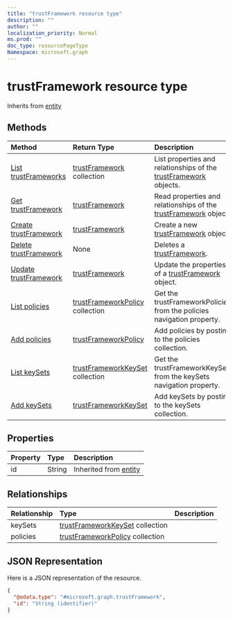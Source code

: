 ```yaml
---
title: "trustFramework resource type"
description: ""
author: ""
localization_priority: Normal
ms.prod: ""
doc_type: resourcePageType
Namespace: microsoft.graph
---
```



# trustFramework resource type




Inherits from [entity](../resources/entity.md)

## Methods
|Method|Return Type|Description|
|:---|:---|:---|
|[List trustFrameworks](../api/trustframework-list.md)|[trustFramework](../resources/trustFramework.md) collection|List properties and relationships of the [trustFramework](../resources/trustframework.md) objects.|
|[Get trustFramework](../api/trustframework-get.md)|[trustFramework](../resources/trustFramework.md)|Read properties and relationships of the [trustFramework](../resources/trustframework.md) object.|
|[Create trustFramework](../api/trustframework-create.md)|[trustFramework](../resources/trustFramework.md)|Create a new [trustFramework](../resources/trustframework.md) object.|
|[Delete trustFramework](../api/trustframework-delete.md)|None|Deletes a [trustFramework](../resources/trustframework.md).|
|[Update trustFramework](../api/trustframework-update.md)|[trustFramework](../resources/trustFramework.md)|Update the properties of a [trustFramework](../resources/trustframework.md) object.|
|[List policies](../api/trustframework-list-policies.md)|[trustFrameworkPolicy](../resources/trustFrameworkPolicy.md) collection|Get the trustFrameworkPolicies from the policies navigation property.|
|[Add policies](../api/trustframework-post-policies.md)|[trustFrameworkPolicy](../resources/trustFrameworkPolicy.md)|Add policies by posting to the policies collection.|
|[List keySets](../api/trustframework-list-keysets.md)|[trustFrameworkKeySet](../resources/trustFrameworkKeySet.md) collection|Get the trustFrameworkKeySets from the keySets navigation property.|
|[Add keySets](../api/trustframework-post-keysets.md)|[trustFrameworkKeySet](../resources/trustFrameworkKeySet.md)|Add keySets by posting to the keySets collection.|

## Properties
|Property|Type|Description|
|:---|:---|:---|
|id|String| Inherited from [entity](../resources/entity.md)|

## Relationships
|Relationship|Type|Description|
|:---|:---|:---|
|keySets|[trustFrameworkKeySet](../resources/trustFrameworkKeySet.md) collection||
|policies|[trustFrameworkPolicy](../resources/trustFrameworkPolicy.md) collection||

## JSON Representation
Here is a JSON representation of the resource.
<!-- {
  "blockType": "resource",
  "keyProperty": "id",
  "@odata.type": "microsoft.graph.trustFramework",
  "baseType": "microsoft.graph.entity",
  "openType": false
}
-->
``` json
{
  "@odata.type": "#microsoft.graph.trustFramework",
  "id": "String (identifier)"
}
```

